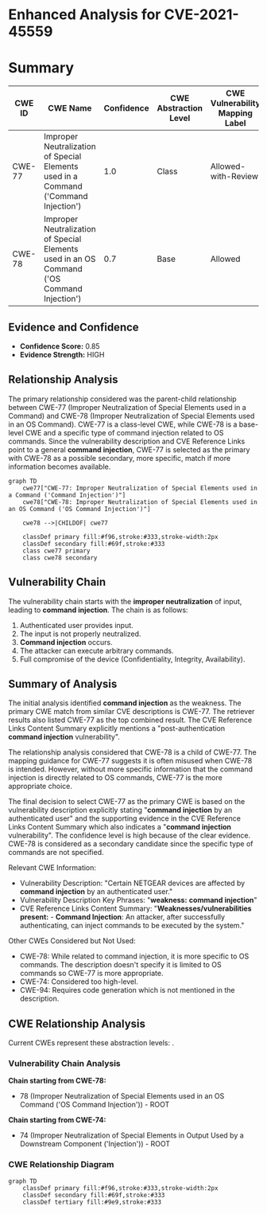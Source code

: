 # Enhanced Analysis for CVE-2021-45559

# Summary
| CWE ID | CWE Name | Confidence | CWE Abstraction Level | CWE Vulnerability Mapping Label | CWE-Vulnerability Mapping Notes |
|---|---|---|---|---|---|
| CWE-77 | Improper Neutralization of Special Elements used in a Command ('Command Injection') | 1.0 | Class | Allowed-with-Review | Primary CWE |
| CWE-78 | Improper Neutralization of Special Elements used in an OS Command ('OS Command Injection') | 0.7 | Base | Allowed | Secondary Candidate |

## Evidence and Confidence

*   **Confidence Score:** 0.85
*   **Evidence Strength:** HIGH

## Relationship Analysis
The primary relationship considered was the parent-child relationship between CWE-77 (Improper Neutralization of Special Elements used in a Command) and CWE-78 (Improper Neutralization of Special Elements used in an OS Command). CWE-77 is a class-level CWE, while CWE-78 is a base-level CWE and a specific type of command injection related to OS commands. Since the vulnerability description and CVE Reference Links point to a general **command injection**, CWE-77 is selected as the primary with CWE-78 as a possible secondary, more specific, match if more information becomes available.

```mermaid
graph TD
    cwe77["CWE-77: Improper Neutralization of Special Elements used in a Command ('Command Injection')"]
    cwe78["CWE-78: Improper Neutralization of Special Elements used in an OS Command ('OS Command Injection')"]

    cwe78 -->|CHILDOF| cwe77

    classDef primary fill:#f96,stroke:#333,stroke-width:2px
    classDef secondary fill:#69f,stroke:#333
    class cwe77 primary
    class cwe78 secondary
```

## Vulnerability Chain
The vulnerability chain starts with the **improper neutralization** of input, leading to **command injection**. The chain is as follows:
1.  Authenticated user provides input.
2.  The input is not properly neutralized.
3.  **Command injection** occurs.
4.  The attacker can execute arbitrary commands.
5.  Full compromise of the device (Confidentiality, Integrity, Availability).

## Summary of Analysis
The initial analysis identified **command injection** as the weakness. The primary CWE match from similar CVE descriptions is CWE-77. The retriever results also listed CWE-77 as the top combined result. The CVE Reference Links Content Summary explicitly mentions a "post-authentication **command injection** vulnerability".

The relationship analysis considered that CWE-78 is a child of CWE-77. The mapping guidance for CWE-77 suggests it is often misused when CWE-78 is intended. However, without more specific information that the command injection is directly related to OS commands, CWE-77 is the more appropriate choice.

The final decision to select CWE-77 as the primary CWE is based on the vulnerability description explicitly stating "**command injection** by an authenticated user" and the supporting evidence in the CVE Reference Links Content Summary which also indicates a "**command injection** vulnerability". The confidence level is high because of the clear evidence. CWE-78 is considered as a secondary candidate since the specific type of commands are not specified.

Relevant CWE Information:
- Vulnerability Description: "Certain NETGEAR devices are affected by **command injection** by an authenticated user."
- Vulnerability Description Key Phrases: "**weakness:** **command injection**"
- CVE Reference Links Content Summary: "**Weaknesses/vulnerabilities present:** - **Command Injection**: An attacker, after successfully authenticating, can inject commands to be executed by the system."

Other CWEs Considered but Not Used:
- CWE-78: While related to command injection, it is more specific to OS commands. The description doesn't specify it is limited to OS commands so CWE-77 is more appropriate.
- CWE-74: Considered too high-level.
- CWE-94: Requires code generation which is not mentioned in the description.


## CWE Relationship Analysis

Current CWEs represent these abstraction levels: .


### Vulnerability Chain Analysis

**Chain starting from CWE-78:**
- 78 (Improper Neutralization of Special Elements used in an OS Command ('OS Command Injection')) - ROOT


**Chain starting from CWE-74:**
- 74 (Improper Neutralization of Special Elements in Output Used by a Downstream Component ('Injection')) - ROOT



### CWE Relationship Diagram

```mermaid
graph TD
    classDef primary fill:#f96,stroke:#333,stroke-width:2px
    classDef secondary fill:#69f,stroke:#333
    classDef tertiary fill:#9e9,stroke:#333
```